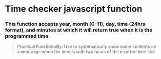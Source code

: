 # Time checker javascript function

### This function accepts year, month (0-11), day, time (24hrs format), and minutes at which it will return true when it is the programmed time

> Practical Functionality: Use to systematically show some contents on a web page when the time is with two hours of the inserted time slot
